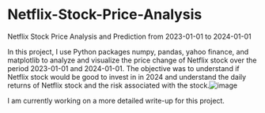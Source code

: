# Netflix-Stock-Price-Analysis
 Netflix Stock Price Analysis and Prediction from 2023-01-01 to 2024-01-01

In this project, I use Python packages numpy, pandas, yahoo finance, and matplotlib to analyze and visualize the price change of Netflix stock over the period 2023-01-01 and 2024-01-01. The objective was to understand if Netflix stock would be good to invest in in 2024 and understand the daily returns of Netflix stock and the risk associated with the stock.![image](https://github.com/MahalyB/Netflix-Stock-Price-Analysis/assets/57423814/df810957-c9e1-4553-90dd-79c90b858398)


I am currently working on a more detailed write-up for this project.
